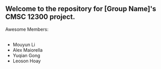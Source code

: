 ## Welcome to the repository for [Group Name]'s CMSC 12300 project.

Awesome Members:
<br><br>
* Mouyun Li
* Alex Maiorella
* Yuqian Gong
* Leoson Hoay
